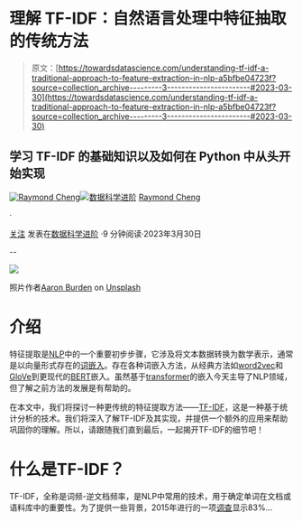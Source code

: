 # 理解 TF-IDF：自然语言处理中特征抽取的传统方法

> 原文：[https://towardsdatascience.com/understanding-tf-idf-a-traditional-approach-to-feature-extraction-in-nlp-a5bfbe04723f?source=collection_archive---------3-----------------------#2023-03-30](https://towardsdatascience.com/understanding-tf-idf-a-traditional-approach-to-feature-extraction-in-nlp-a5bfbe04723f?source=collection_archive---------3-----------------------#2023-03-30)

## 学习 TF-IDF 的基础知识以及如何在 Python 中从头开始实现

[](https://itsuncheng.medium.com/?source=post_page-----a5bfbe04723f--------------------------------)[![Raymond Cheng](../Images/09f3d83726274188c58f8eebc79abb0e.png)](https://itsuncheng.medium.com/?source=post_page-----a5bfbe04723f--------------------------------)[](https://towardsdatascience.com/?source=post_page-----a5bfbe04723f--------------------------------)[![数据科学进阶](../Images/a6ff2676ffcc0c7aad8aaf1d79379785.png)](https://towardsdatascience.com/?source=post_page-----a5bfbe04723f--------------------------------) [Raymond Cheng](https://itsuncheng.medium.com/?source=post_page-----a5bfbe04723f--------------------------------)

·

[关注](https://medium.com/m/signin?actionUrl=https%3A%2F%2Fmedium.com%2F_%2Fsubscribe%2Fuser%2F4c697cd55840&operation=register&redirect=https%3A%2F%2Ftowardsdatascience.com%2Funderstanding-tf-idf-a-traditional-approach-to-feature-extraction-in-nlp-a5bfbe04723f&user=Raymond+Cheng&userId=4c697cd55840&source=post_page-4c697cd55840----a5bfbe04723f---------------------post_header-----------) 发表在[数据科学进阶](https://towardsdatascience.com/?source=post_page-----a5bfbe04723f--------------------------------) ·9 分钟阅读·2023年3月30日[](https://medium.com/m/signin?actionUrl=https%3A%2F%2Fmedium.com%2F_%2Fvote%2Ftowards-data-science%2Fa5bfbe04723f&operation=register&redirect=https%3A%2F%2Ftowardsdatascience.com%2Funderstanding-tf-idf-a-traditional-approach-to-feature-extraction-in-nlp-a5bfbe04723f&user=Raymond+Cheng&userId=4c697cd55840&source=-----a5bfbe04723f---------------------clap_footer-----------)

--

[](https://medium.com/m/signin?actionUrl=https%3A%2F%2Fmedium.com%2F_%2Fbookmark%2Fp%2Fa5bfbe04723f&operation=register&redirect=https%3A%2F%2Ftowardsdatascience.com%2Funderstanding-tf-idf-a-traditional-approach-to-feature-extraction-in-nlp-a5bfbe04723f&source=-----a5bfbe04723f---------------------bookmark_footer-----------)![](../Images/93fb9b8062226265d6274ca8a0717cfe.png)

照片作者[Aaron Burden](https://unsplash.com/@aaronburden?utm_source=medium&utm_medium=referral) on [Unsplash](https://unsplash.com/?utm_source=medium&utm_medium=referral)

# 介绍

特征提取是[NLP](https://en.m.wikipedia.org/wiki/Natural_language_processing)中的一个重要初步步骤，它涉及将文本数据转换为数学表示，通常是以向量形式存在的[词嵌入](https://en.wikipedia.org/wiki/Word_embedding)。存在各种词嵌入方法，从经典方法如[word2vec](https://proceedings.neurips.cc/paper/2013/file/9aa42b31882ec039965f3c4923ce901b-Paper.pdf)和[GloVe](https://nlp.stanford.edu/pubs/glove.pdf)到更现代的[BERT](https://arxiv.org/pdf/1810.04805.pdf)嵌入。虽然基于[transformer](https://arxiv.org/pdf/1706.03762.pdf)的嵌入今天主导了NLP领域，但了解之前方法的发展是有帮助的。

在本文中，我们将探讨一种更传统的特征提取方法——[TF-IDF](https://en.wikipedia.org/wiki/Tf%E2%80%93idf)，这是一种基于统计分析的技术。我们将深入了解TF-IDF及其实现，并提供一个额外的应用来帮助巩固你的理解。所以，请跟随我们直到最后，一起揭开TF-IDF的细节吧！

# 什么是TF-IDF？

TF-IDF，全称是词频-逆文档频率，是NLP中常用的技术，用于确定单词在文档或语料库中的重要性。为了提供一些背景，2015年进行的一项[调查](http://nbn-resolving.de/urn:nbn:de:bsz:352-0-311312)显示83%…

